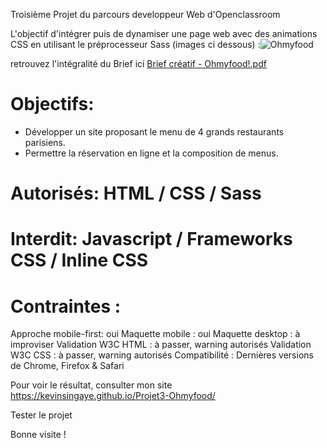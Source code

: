 Troisième Projet du parcours developpeur Web d'Openclassroom

L'objectif d'intégrer puis de dynamiser une page web avec des animations CSS en utilisant le préprocesseur Sass (images ci dessous) :![Ohmyfood](https://user-images.githubusercontent.com/75949789/205190492-28191582-654e-45a6-9007-630f4b42c2b5.png)

retrouvez l'intégralité du Brief ici [Brief créatif - Ohmyfood!.pdf](https://github.com/KevinSingaye/Projet3-Ohmyfood/files/10137290/Brief.creatif.-.Ohmyfood.pdf)


# Objectifs:

- Développer un site proposant le menu de 4 grands restaurants parisiens.
- Permettre la réservation en ligne et la composition de menus.

# Autorisés: HTML / CSS / Sass

# Interdit: Javascript / Frameworks CSS / Inline CSS

# Contraintes :

Approche mobile-first: oui
Maquette mobile : oui
Maquette desktop : à improviser
Validation W3C HTML : à passer, warning autorisés
Validation W3C CSS : à passer, warning autorisés
Compatibilité : Dernières versions de Chrome, Firefox & Safari

Pour voir le résultat, consulter mon site  https://kevinsingaye.github.io/Projet3-Ohmyfood/

Tester le projet

Bonne visite !
